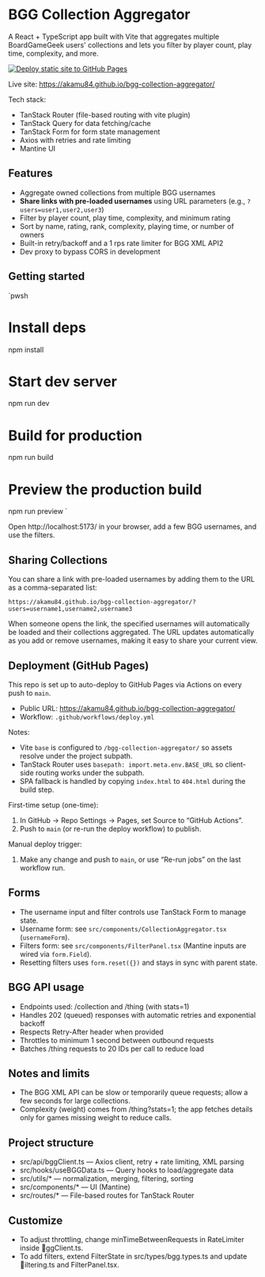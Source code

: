 # BGG Collection Aggregator

A React + TypeScript app built with Vite that aggregates multiple BoardGameGeek users' collections and lets you filter by player count, play time, complexity, and more.

[![Deploy static site to GitHub Pages](https://github.com/akamu84/bgg-collection-aggregator/actions/workflows/deploy.yml/badge.svg)](https://github.com/akamu84/bgg-collection-aggregator/actions/workflows/deploy.yml)

Live site: https://akamu84.github.io/bgg-collection-aggregator/

Tech stack:

- TanStack Router (file-based routing with vite plugin)
- TanStack Query for data fetching/cache
- TanStack Form for form state management
- Axios with retries and rate limiting
- Mantine UI

## Features

- Aggregate owned collections from multiple BGG usernames
- **Share links with pre-loaded usernames** using URL parameters (e.g., `?users=user1,user2,user3`)
- Filter by player count, play time, complexity, and minimum rating
- Sort by name, rating, rank, complexity, playing time, or number of owners
- Built-in retry/backoff and a 1 rps rate limiter for BGG XML API2
- Dev proxy to bypass CORS in development

## Getting started

`pwsh

# Install deps

npm install

# Start dev server

npm run dev

# Build for production

npm run build

# Preview the production build

npm run preview
`

Open http://localhost:5173/ in your browser, add a few BGG usernames, and use the filters.

## Sharing Collections

You can share a link with pre-loaded usernames by adding them to the URL as a comma-separated list:

```
https://akamu84.github.io/bgg-collection-aggregator/?users=username1,username2,username3
```

When someone opens the link, the specified usernames will automatically be loaded and their collections aggregated. The URL updates automatically as you add or remove usernames, making it easy to share your current view.

## Deployment (GitHub Pages)

This repo is set up to auto-deploy to GitHub Pages via Actions on every push to `main`.

- Public URL: https://akamu84.github.io/bgg-collection-aggregator/
- Workflow: `.github/workflows/deploy.yml`

Notes:

- Vite `base` is configured to `/bgg-collection-aggregator/` so assets resolve under the project subpath.
- TanStack Router uses `basepath: import.meta.env.BASE_URL` so client-side routing works under the subpath.
- SPA fallback is handled by copying `index.html` to `404.html` during the build step.

First-time setup (one-time):

1. In GitHub → Repo Settings → Pages, set Source to “GitHub Actions”.
2. Push to `main` (or re-run the deploy workflow) to publish.

Manual deploy trigger:

1. Make any change and push to `main`, or use “Re-run jobs” on the last workflow run.

## Forms

- The username input and filter controls use TanStack Form to manage state.
- Username form: see `src/components/CollectionAggregator.tsx` (`usernameForm`).
- Filters form: see `src/components/FilterPanel.tsx` (Mantine inputs are wired via `form.Field`).
- Resetting filters uses `form.reset({})` and stays in sync with parent state.

## BGG API usage

- Endpoints used: /collection and /thing (with stats=1)
- Handles 202 (queued) responses with automatic retries and exponential backoff
- Respects Retry-After header when provided
- Throttles to minimum 1 second between outbound requests
- Batches /thing requests to 20 IDs per call to reduce load

## Notes and limits

- The BGG XML API can be slow or temporarily queue requests; allow a few seconds for large collections.
- Complexity (weight) comes from /thing?stats=1; the app fetches details only for games missing weight to reduce calls.

## Project structure

- src/api/bggClient.ts — Axios client, retry + rate limiting, XML parsing
- src/hooks/useBGGData.ts — Query hooks to load/aggregate data
- src/utils/\* — normalization, merging, filtering, sorting
- src/components/\* — UI (Mantine)
- src/routes/\* — File-based routes for TanStack Router

## Customize

- To adjust throttling, change minTimeBetweenRequests in RateLimiter inside ggClient.ts.
- To add filters, extend FilterState in src/types/bgg.types.ts and update iltering.ts and FilterPanel.tsx.
